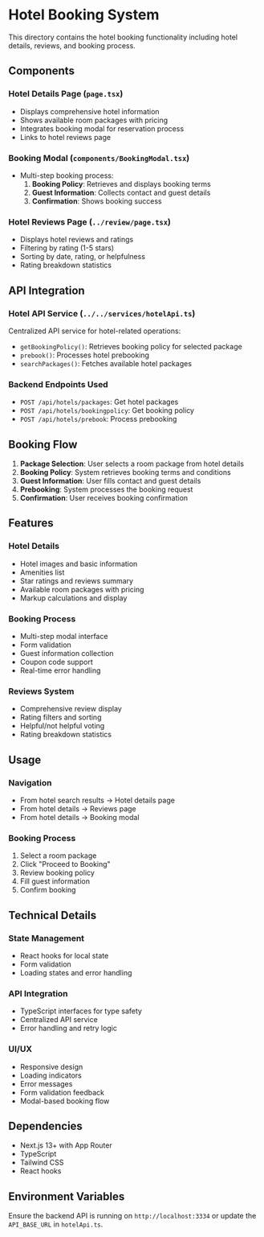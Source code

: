 # Hotel Booking System

This directory contains the hotel booking functionality including hotel details, reviews, and booking process.

## Components

### Hotel Details Page (`page.tsx`)
- Displays comprehensive hotel information
- Shows available room packages with pricing
- Integrates booking modal for reservation process
- Links to hotel reviews page

### Booking Modal (`components/BookingModal.tsx`)
- Multi-step booking process:
  1. **Booking Policy**: Retrieves and displays booking terms
  2. **Guest Information**: Collects contact and guest details
  3. **Confirmation**: Shows booking success

### Hotel Reviews Page (`../review/page.tsx`)
- Displays hotel reviews and ratings
- Filtering by rating (1-5 stars)
- Sorting by date, rating, or helpfulness
- Rating breakdown statistics

## API Integration

### Hotel API Service (`../../services/hotelApi.ts`)
Centralized API service for hotel-related operations:

- `getBookingPolicy()`: Retrieves booking policy for selected package
- `prebook()`: Processes hotel prebooking
- `searchPackages()`: Fetches available hotel packages

### Backend Endpoints Used
- `POST /api/hotels/packages`: Get hotel packages
- `POST /api/hotels/bookingpolicy`: Get booking policy
- `POST /api/hotels/prebook`: Process prebooking

## Booking Flow

1. **Package Selection**: User selects a room package from hotel details
2. **Booking Policy**: System retrieves booking terms and conditions
3. **Guest Information**: User fills contact and guest details
4. **Prebooking**: System processes the booking request
5. **Confirmation**: User receives booking confirmation

## Features

### Hotel Details
- Hotel images and basic information
- Amenities list
- Star ratings and reviews summary
- Available room packages with pricing
- Markup calculations and display

### Booking Process
- Multi-step modal interface
- Form validation
- Guest information collection
- Coupon code support
- Real-time error handling

### Reviews System
- Comprehensive review display
- Rating filters and sorting
- Helpful/not helpful voting
- Rating breakdown statistics

## Usage

### Navigation
- From hotel search results → Hotel details page
- From hotel details → Reviews page
- From hotel details → Booking modal

### Booking Process
1. Select a room package
2. Click "Proceed to Booking"
3. Review booking policy
4. Fill guest information
5. Confirm booking

## Technical Details

### State Management
- React hooks for local state
- Form validation
- Loading states and error handling

### API Integration
- TypeScript interfaces for type safety
- Centralized API service
- Error handling and retry logic

### UI/UX
- Responsive design
- Loading indicators
- Error messages
- Form validation feedback
- Modal-based booking flow

## Dependencies

- Next.js 13+ with App Router
- TypeScript
- Tailwind CSS
- React hooks

## Environment Variables

Ensure the backend API is running on `http://localhost:3334` or update the `API_BASE_URL` in `hotelApi.ts`. 